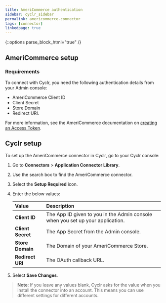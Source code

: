 ```yaml
---
title: AmeriCommerce authentication
sidebar: cyclr_sidebar
permalink: americommerce-connector
tags: [connector]
linkedpage: true
---
```

{::options parse_block_html="true" /}
<section class="card">

## AmeriCommerce setup

### Requirements

To connect with Cyclr, you need the following authentication details from your Admin console:
   
*  AmeriCommerce Client ID
*  Client Secret
*  Store Domain
*  Redirect URI.

For more information, see the AmeriCommerce documentation on [creating an Access Token](https://developers.cart.com/docs/rest-api/ZG9jOjU4NjM4-cart-com-online-store-api-authentication).

</section>
<section class="card">

## Cyclr setup

To set up the AmeriCommerce connector in Cyclr, go to your Cyclr console:

1. Go to **Connectors** > **Application Connector Library**.

2. Use the search box to find the AmeriCommerce connector.

3. Select the **Setup Required** icon.

4. Enter the below values:

   | **Value**           | **Description**                                                                 |
   | :-----------------  | :------------------------------------------------------------------------------ |
   | **Client ID**       | The App ID given to you in the Admin console when you set up your application.  |
   | **Client Secret**   | The App Secret from the Admin console.                                          |
   | **Store Domain**    | The Domain of your AmeriCommerce Store.                                         |
   | **Redirect URI**    | The OAuth callback URL.                                                         |

5. Select **Save Changes**.

> **Note**: If you leave any values blank, Cyclr asks for the value when you install the connector into an account. This means you can use different settings for different accounts.

</section>
